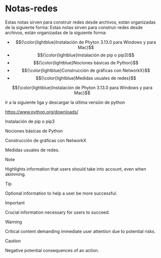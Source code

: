 # Notas-redes
Estas notas sirven para construir redes desde archivos, están organizadas de la siguiente forma:
Estas notas sirven para construir redes desde archivos, están organizadas de la siguiente forma:
- $${\color{lightblue}Instalación de Phyton 3.13.0 para Windows y para Mac}$$
- $${\color{lightblue}Instalación de pip o pip3}$$
- $${\color{lightblue}Nociones básicas de Python}$$
- $${\color{lightblue}Construcción de gráficas con NetworkX}$$
- $${\color{lightblue}Medidas usuales de redes}$$
  
$${\color{lightblue}Instalación de Phyton 3.13.0 para Windows y para Mac}$$

Ir a la siguiente liga y descargar la última versión de python

https://www.python.org/downloads/

  Instalación de pip o pip3

  Nociones básicas de Python


  Construcción de gráficas con NetworkX


  Medidas usuales de redes.


> [!NOTE]
> Highlights information that users should take into account, even when skimming.

> [!TIP]
> Optional information to help a user be more successful.

> [!IMPORTANT]
> Crucial information necessary for users to succeed.

> [!WARNING]
> Critical content demanding immediate user attention due to potential risks.

> [!CAUTION]
> Negative potential consequences of an action.
